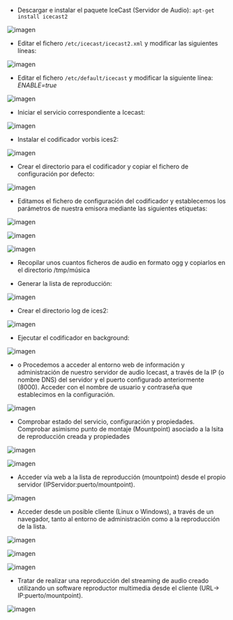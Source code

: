 * Descargar e instalar el paquete IceCast (Servidor de Audio): `apt-get install icecast2`

![imagen](./img/captura1.PNG)

* Editar el fichero `/etc/icecast/icecast2.xml` y modificar las siguientes líneas:

![imagen](./img/captura2.PNG)

* Editar el fichero `/etc/default/icecast` y modificar la siguiente línea:
 *ENABLE=true*

![imagen](./img/captura3.PNG)

* Iniciar el servicio correspondiente a Icecast:

![imagen](./img/captura4.PNG)

* Instalar el codificador vorbis ices2:

![imagen](./img/captura5.PNG)

* Crear el directorio para el codificador y copiar el fichero de configuración por
defecto:

![imagen](./img/captura6.PNG)

* Editamos el fichero de configuración del codificador y establecemos los
parámetros de nuestra emisora mediante las siguientes etiquetas:

![imagen](./img/captura7.PNG)

![imagen](./img/captura8.PNG)

![imagen](./img/captura9.PNG)

* Recopilar unos cuantos ficheros de audio en formato ogg y copiarlos en el
directorio /tmp/música

* Generar la lista de reproducción:

![imagen](./img/captura10.PNG)

* Crear el directorio log de ices2:

![imagen](./img/captura11.PNG)

* Ejecutar el codificador en background:

![imagen](./img/captura12.PNG)

* o Procedemos a acceder al entorno web de información y administración de nuestro
servidor de audio Icecast, a través de la IP (o nombre DNS) del servidor y el puerto
configurado anteriormente (8000). Acceder con el nombre de usuario y
contraseña que establecimos en la configuración.

![imagen](./img/captura13.PNG)


* Comprobar estado del servicio, configuración y propiedades. Comprobar asimismo
punto de montaje (Mountpoint) asociado a la lsita de reproducción creada y
propiedades

![imagen](./img/captura14.PNG)

![imagen](./img/captura15.PNG)

* Acceder vía web a la lista de reproducción (mountpoint) desde el propio servidor
(IPServidor:puerto/mountpoint).

![imagen](./img/captura16.PNG)

* Acceder desde un posible cliente (Linux o Windows), a través de un navegador,
tanto al entorno de administración como a la reproducción de la lista.

![imagen](./img/captura17.PNG)

![imagen](./img/captura19.PNG)

![imagen](./img/captura20.PNG)

* Tratar de realizar una reproducción del streaming de audio creado utilizando un
software reproductor multimedia desde el cliente (URL-> IP:puerto/mountpoint).

![imagen](./img/captura18.PNG)
